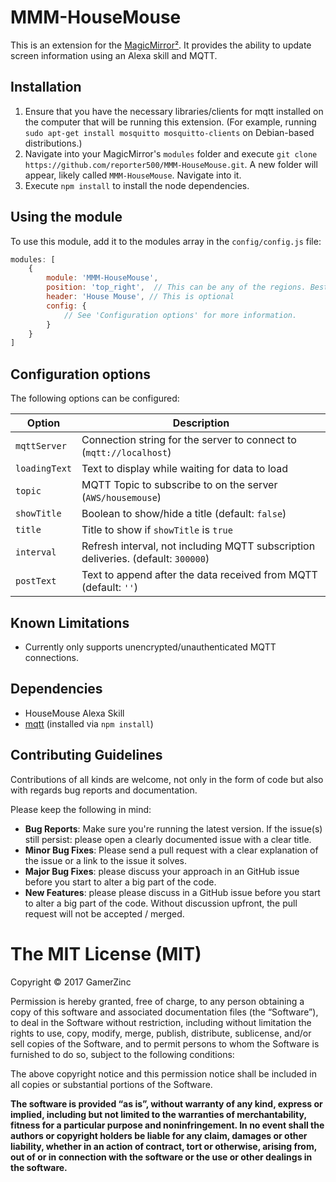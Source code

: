 # MMM-HouseMouse

This is an extension for the [MagicMirror²](https://github.com/MichMich/MagicMirror).  It provides the ability to update screen information using an Alexa skill and MQTT.

## Installation
1. Ensure that you have the necessary libraries/clients for mqtt installed on the computer that will be running this extension.  (For example, running `sudo apt-get install mosquitto mosquitto-clients` on Debian-based distributions.)
2. Navigate into your MagicMirror's `modules` folder and execute `git clone https://github.com/reporter500/MMM-HouseMouse.git`. A new folder will appear, likely called `MMM-HouseMouse`.  Navigate into it.
3. Execute `npm install` to install the node dependencies.

## Using the module

To use this module, add it to the modules array in the `config/config.js` file:
````javascript
modules: [
	{
		module: 'MMM-HouseMouse',
		position: 'top_right',	// This can be any of the regions. Best results in left or right regions.
		header: 'House Mouse', // This is optional
		config: {
			// See 'Configuration options' for more information.
		}
	}
]
````

## Configuration options

The following options can be configured:

| Option  | Description  |
|---|---|
| `mqttServer`  | Connection string for the server to connect to (`mqtt://localhost`)  |
| `loadingText`  | Text to display while waiting for data to load  |
| `topic`  | MQTT Topic to subscribe to on the server (`AWS/housemouse`)  |
| `showTitle`  | Boolean to show/hide a title (default: `false`)  |
| `title`  | Title to show if `showTitle` is `true`  |
| `interval`  | Refresh interval, not including MQTT subscription deliveries. (default: `300000`)  |
| `postText`  | Text to append after the data received from MQTT (default: `''`)  |

## Known Limitations
- Currently only supports unencrypted/unauthenticated MQTT connections.  

## Dependencies
- HouseMouse Alexa Skill 
- [mqtt](https://www.npmjs.com/package/mqtt) (installed via `npm install`)

## Contributing Guidelines

Contributions of all kinds are welcome, not only in the form of code but also with regards bug reports and documentation.

Please keep the following in mind:

- **Bug Reports**:  Make sure you're running the latest version. If the issue(s) still persist: please open a clearly documented issue with a clear title. 
- **Minor Bug Fixes**: Please send a pull request with a clear explanation of the issue or a link to the issue it solves.
- **Major Bug Fixes**: please discuss your approach in an GitHub issue before you start to alter a big part of the code.
- **New Features**: please please discuss in a GitHub issue before you start to alter a big part of the code. Without discussion upfront, the pull request will not be accepted / merged.

The MIT License (MIT)
=====================

Copyright © 2017 GamerZinc

Permission is hereby granted, free of charge, to any person
obtaining a copy of this software and associated documentation
files (the “Software”), to deal in the Software without
restriction, including without limitation the rights to use,
copy, modify, merge, publish, distribute, sublicense, and/or sell
copies of the Software, and to permit persons to whom the
Software is furnished to do so, subject to the following
conditions:

The above copyright notice and this permission notice shall be
included in all copies or substantial portions of the Software.

**The software is provided “as is”, without warranty of any kind, express or implied, including but not limited to the warranties of merchantability, fitness for a particular purpose and noninfringement. In no event shall the authors or copyright holders be liable for any claim, damages or other liability, whether in an action of contract, tort or otherwise, arising from, out of or in connection with the software or the use or other dealings in the software.**
